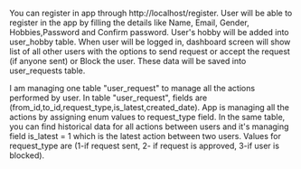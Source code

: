 You can register in app through http://localhost/register.
User will be able to register in the app by filling the details like Name, Email, Gender, Hobbies,Password and Confirm password.
User's hobby will be  added into user_hobby table.
When user will be logged in, dashboard screen will show list of all other users with the options to send request or accept the request (if anyone sent) or Block the user. These data will be saved into user_requests table.

I am managing one table "user_request" to manage all the actions performed by user.
In table "user_request", fields are (from_id,to_id,request_type,is_latest,created_date). App is managing all the actions by assigning enum values to request_type field. In the same table, you can find historical data for all actions between users and it's managing field is_latest = 1 which is the latest action between two users. 
Values for request_type are (1-if request sent, 2- if request is approved, 3-if user is blocked).